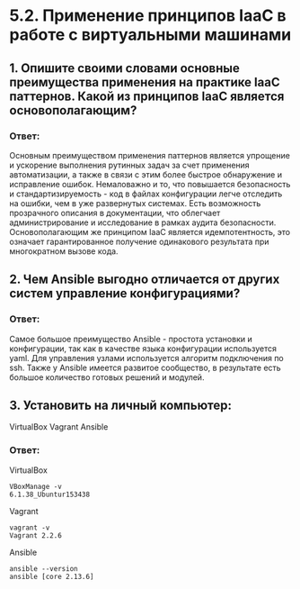 # 5.2. Применение принципов IaaC в работе с виртуальными машинами

##        1. Опишите своими словами основные преимущества применения на практике IaaC паттернов. Какой из принципов IaaC является основополагающим?

### Ответ:

Основным преимуществом применения паттернов является упрощение и ускорение выполнения рутинных задач за счет применения автоматизации, а также в связи с этим более быстрое обнаружение и исправление ошибок. Немаловажно и то, что повышается безопасность и стандартизируемость - код в файлах конфигурации легче отследить на ошибки, чем в уже развернутых системах. Есть возможность прозрачного описания в документации, что облегчает администрирование и исследование в рамках аудита безопасности. 
Основополагающим же принципом IaaC является идемпотентность, это означает гарантированное получение одинакового результата при многократном вызове кода.

##        2. Чем Ansible выгодно отличается от других систем управление конфигурациями?


### Ответ:

  Самое большое преимущество Ansible - простота установки и конфигурации, так как в качестве языка конфигурации используется yaml. Для управления узлами используется алгоритм подключения по ssh. Также у Ansible имеется развитое сообщество, в результате есть большое количество готовых решений и модулей.


##       3. Установить на личный компьютер:

VirtualBox
Vagrant
Ansible

### Ответ:

   VirtualBox
   ```
   VBoxManage -v
   6.1.38_Ubuntur153438
   ```
    
   Vagrant
   ```
   vagrant -v
   Vagrant 2.2.6
   ```
	
   Ansible
   ```
   ansible --version
   ansible [core 2.13.6]
   ```
